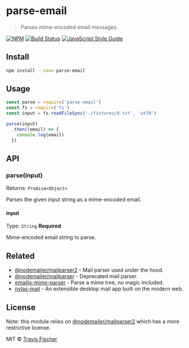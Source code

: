 # parse-email

> Parses mime-encoded email messages.

[![NPM](https://img.shields.io/npm/v/parse-email.svg)](https://www.npmjs.com/package/parse-email) [![Build Status](https://travis-ci.org/transitive-bullshit/parse-email.svg?branch=master)](https://travis-ci.org/transitive-bullshit/parse-email) [![JavaScript Style Guide](https://img.shields.io/badge/code_style-standard-brightgreen.svg)](https://standardjs.com)


## Install

```bash
npm install --save parse-email
```


## Usage

```js
const parse = require('parse-email')
const fs = require('fs')
const input = fs.readFileSync('./fixtures/0.txt', 'utf8')

parse(input)
  .then((email) => {
    console.log(email)
  })
```


## API

### parse(input)

Returns: `Promise<Object>`

Parses the given input string as a mime-encoded email.

#### input

Type: `String`
**Required**

Mime-encoded email string to parse.


## Related

- [@nodemailer/mailparser2](https://yarnpkg.com/en/package/@nodemailer/mailparser2) - Mail parser used under the hood.
- [@nodemailer/mailparser](https://github.com/nodemailer/mailparser) - Deprecated mail parser.
- [emailjs-mime-parser](https://github.com/emailjs/emailjs-mime-parser) - Parse a mime tree, no magic included.
- [nylas-mail](https://github.com/nylas/nylas-mail) - An extensible desktop mail app built on the modern web.


## License

Note: this module relies on [@nodemailer/mailparser2](https://yarnpkg.com/en/package/@nodemailer/mailparser2) which has a more restrictive license.

MIT © [Travis Fischer](https://github.com/transitive-bullshit)
